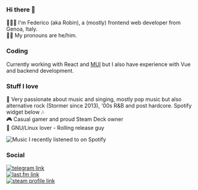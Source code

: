 ### Hi there 🦄

👨🏻‍💻 I'm Federico (aka Robin), a (mostly) frontend web developer from Genoa, Italy.  
🏳️‍🌈 My pronouns are he/him.

### Coding

Currently working with React and [MUI](https://mui.com/) but I also have experience with Vue and backend development.

### Stuff I love

🎤 Very passionate about music and singing, mostly pop music but also alternative rock (Stormer since 2013), '00s R&B and post hardcore. Spotify widget below 🎶  
🎮 Casual gamer and proud Steam Deck owner  
🐧 GNU/Linux lover - Rolling release guy 

![Music I recently listened to on Spotify](https://spotify-recently-played-readme.vercel.app/api?user=federicoturbino&count=7)

### Social

[![telegram link](https://img.shields.io/badge/t.me-beanowe-26A5E4?style=flat&logo=telegram&logoColor=fff)](https://t.me/beanowe)  
[![last.fm link](https://img.shields.io/badge/last.fm-holotaco-D51007?style=flat&logo=last.fm)](https://www.last.fm/user/holotaco)  
[![steam profile link](https://img.shields.io/badge/steam-lerobe-000000?style=flat&logo=steam)](https://steamcommunity.com/profiles/76561198063968690/)
